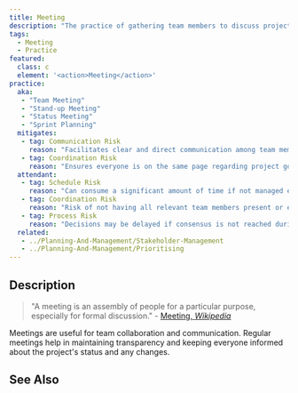 ```yaml
---
title: Meeting
description: "The practice of gathering team members to discuss project progress, address issues, and make decisions."
tags: 
  - Meeting
  - Practice
featured: 
  class: c
  element: '<action>Meeting</action>'
practice:
  aka: 
   - "Team Meeting"
   - "Stand-up Meeting"
   - "Status Meeting"
   - "Sprint Planning"
  mitigates:
   - tag: Communication Risk
     reason: "Facilitates clear and direct communication among team members."
   - tag: Coordination Risk
     reason: "Ensures everyone is on the same page regarding project goals and progress."
  attendant:
   - tag: Schedule Risk
     reason: "Can consume a significant amount of time if not managed effectively."
   - tag: Coordination Risk
     reason: "Risk of not having all relevant team members present or engaged."
   - tag: Process Risk
     reason: "Decisions may be delayed if consensus is not reached during the meeting."
  related:
   - ../Planning-And-Management/Stakeholder-Management
   - ../Planning-And-Management/Prioritising
---
```


<PracticeIntro details={frontMatter} /> 

## Description

> "A meeting is an assembly of people for a particular purpose, especially for formal discussion." - [Meeting, _Wikipedia_](https://en.wikipedia.org/wiki/Meeting)

Meetings are useful for team collaboration and communication.  Regular meetings help in maintaining transparency and keeping everyone informed about the project's status and any changes.

## See Also

<TagList tag="Meeting" />